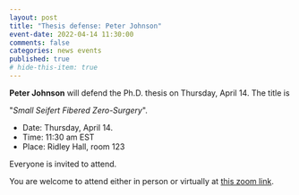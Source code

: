 ```yaml
---
layout: post
title: "Thesis defense: Peter Johnson"
event-date: 2022-04-14 11:30:00
comments: false
categories: news events
published: true
# hide-this-item: true
---
```


**Peter Johnson** will defend the Ph.D. thesis on Thursday, April 14.
The title is

"_Small Seifert Fibered Zero-Surgery_".

- Date: Thursday, April 14.
- Time: 11:30 am EST
- Place: Ridley Hall, room 123

Everyone is invited to attend.

You are welcome to attend either in person or virtually at [this zoom link](https://virginia.zoom.us/j/97909712599?pwd=S1lFeUhLeEpjVnBJR1NRTmFxKzZPUT09).
